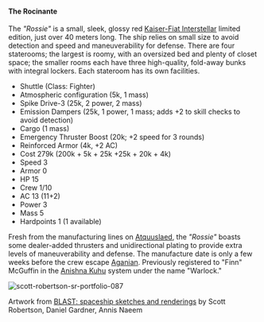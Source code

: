 #### The Rocinante

The _"Rossie"_ is a small, sleek, glossy red [Kaiser-Fiat Interstellar]() limited edition, just over 40 meters long. The ship relies on small size to avoid detection and speed and maneuverability for defense. There are four staterooms; the largest is roomy, with an oversized bed and plenty of closet space; the smaller rooms each have three high-quality, fold-away bunks with integral lockers. Each stateroom has its own facilities.

* Shuttle (Class: Fighter)
* Atmospheric configuration (5k, 1 mass)
* Spike Drive-3 (25k, 2 power, 2 mass)
* Emission Dampers (25k, 1 power, 1 mass; adds +2 to skill checks to avoid detection)
* Cargo (1 mass)
* Emergency Thruster Boost (20k; +2 speed for 3 rounds)
* Reinforced Armor (4k, +2 AC)
* Cost 279k (200k + 5k + 25k +25k + 20k + 4k)
* Speed 3
* Armor 0
* HP 15
* Crew 1/10
* AC 13 (11+2)
* Power 3
* Mass 5
* Hardpoints 1 (1 available)

Fresh from the manufacturing lines on [Atquuslaed](), the _"Rossie"_ boasts some dealer-added thrusters and unidirectional plating to provide extra levels of maneuverability and defense. The manufacture date is only a few weeks before the crew escape [Aganian](Aganian). Previously registered to "Finn" McGuffin in the [Anishna Kuhu](https://sectorswithoutnumber.com/sector/UdWhNiPN5UQmCmT9ahT3/system/opKSklCGhfFSgZUE9fVC) system under the name "Warlock."

![scott-robertson-sr-portfolio-087](https://worknate.github.io/galactic-encyclopedia/assets/scott-robertson-sr-portfolio-087.jpg)

Artwork from [BLAST: spaceship sketches and renderings](https://www.amazon.com/BLAST-spaceship-renderings-Scott-Robertson/dp/1933492546]) by Scott Robertson, Daniel Gardner, Annis Naeem
